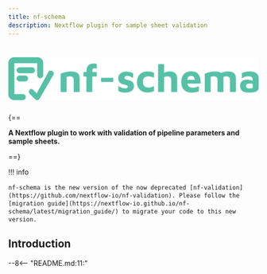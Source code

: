 ```yaml
---
title: nf-schema
description: Nextflow plugin for sample sheet validation
---
```


# ![nf-schema](images/nf-schema.png)

{==

**A Nextflow plugin to work with validation of pipeline parameters and sample sheets.**

==}

!!! info

    nf-schema is the new version of the now deprecated [nf-validation](https://github.com/nextflow-io/nf-validation). Please follow the [migration guide](https://nextflow-io.github.io/nf-schema/latest/migration_guide/) to migrate your code to this new version.

## Introduction

--8<-- "README.md:11:"
